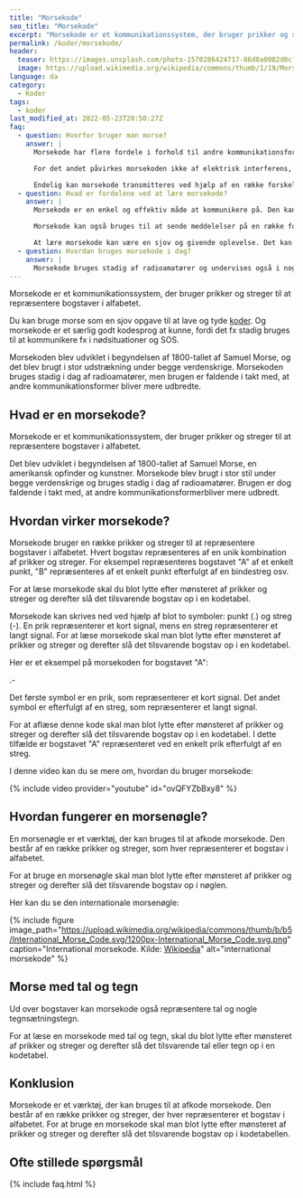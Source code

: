 ```yaml
---
title: "Morsekode"
seo_title: "Morsekode"
excerpt: "Morsekode er et kommunikationssystem, der bruger prikker og streger til at repræsentere bogstaver i alfabetet."
permalink: /koder/morsekode/
header:
  teaser: https://images.unsplash.com/photo-1570286424717-86d8a0082d0c?ixlib=rb-1.2.1&ixid=MnwxMjA3fDB8MHxwaG90by1wYWdlfHx8fGVufDB8fHx8&auto=format&fit=crop&h=300&w=400&q=10
  image: https://upload.wikimedia.org/wikipedia/commons/thumb/1/19/Morse-code-tree.svg/1280px-Morse-code-tree.svg.png
language: da
category:
  - Koder
tags:
  - koder
last_modified_at: 2022-05-23T20:50:27Z
faq:
  - question: Hvorfor bruger man morse?
    answer: |
      Morsekode har flere fordele i forhold til andre kommunikationsformer. For det første kan den kan transmitteres ved hjælp af blot to symboler (et punkt og en streg), hvilket gør det let at transmittere med simpelt udstyr.

      For det andet påvirkes morsekoden ikke af elektrisk interferens, hvilket gør den ideel til brug i vanskelige miljøer.

      Endelig kan morsekode transmitteres ved hjælp af en række forskellige metoder (fx lys, lyd eller elektricitet), hvilket gør den til alsidig metode til at transmittere kodeord over lange afstande.
  - question: Hvad er fordelene ved at lære morsekode?
    answer: |
      Morsekode er en enkel og effektiv måde at kommunikere på. Den kan bruges i en række forskellige situationer, herunder i nødsituationer, hvor andre kommunikationsformer er ikke tilgængelige.

      Morsekode kan også bruges til at sende meddelelser på en række forskellige måder, herunder via radio, telegraf og endda med håndsignaler.

      At lære morsekode kan være en sjov og givende oplevelse. Det kan også være en nyttig færdighed at have i din værktøjskasse.
  - question: Hvordan bruges morsekode i dag?
    answer: |
      Morsekode bruges stadig af radioamatører og undervises også i nogle skoler som en måde at lære om kommunikationssystemer på. Brugen er dog faldende i takt med, at andre kommunikationsformer bliver mere udbredte.
---
```


Morsekode er et kommunikationssystem, der bruger prikker og streger til at repræsentere bogstaver i alfabetet.

Du kan bruge morse som en sjov opgave til at lave og tyde [koder](/koder/). Og morsekode er et særlig godt kodesprog at kunne, fordi det fx stadig bruges til at kommunikere fx i nødsituationer og SOS.

Morsekoden blev udviklet i begyndelsen af 1800-tallet af Samuel Morse, og det blev brugt i stor udstrækning under begge verdenskrige. Morsekoden bruges stadig i dag af radioamatører, men brugen er faldende i takt med, at andre kommunikationsformer bliver mere udbredte.

## Hvad er en morsekode?

Morsekode er et kommunikationssystem, der bruger prikker og streger til at repræsentere bogstaver i alfabetet.

Det blev udviklet i begyndelsen af 1800-tallet af Samuel Morse, en amerikansk opfinder og kunstner. Morsekode blev brugt i stor stil under begge verdenskrige og bruges stadig i dag af radioamatører. Brugen er dog faldende i takt med, at andre kommunikationsformerbliver mere udbredt.

## Hvordan virker morsekode?

Morsekode bruger en række prikker og streger til at repræsentere bogstaver i alfabetet. Hvert bogstav repræsenteres af en unik kombination af prikker og streger. For eksempel repræsenteres bogstavet "A" af et enkelt punkt, "B" repræsenteres af et enkelt punkt efterfulgt af en bindestreg osv.

For at læse morsekode skal du blot lytte efter mønsteret af prikker og streger og derefter slå det tilsvarende bogstav op i en kodetabel.

Morsekode kan skrives ned ved hjælp af blot to symboler: punkt (.) og streg (-). En prik repræsenterer et kort signal, mens en streg repræsenterer et langt signal. For at læse morsekode skal man blot lytte efter mønsteret af prikker og streger og derefter slå det tilsvarende bogstav op i en kodetabel.

Her er et eksempel på morsekoden for bogstavet "A":

 .-

Det første symbol er en prik, som repræsenterer et kort signal. Det andet symbol er efterfulgt af en streg, som repræsenterer et langt signal.

For at aflæse denne kode skal man blot lytte efter mønsteret af prikker og streger og derefter slå det tilsvarende bogstav op i en kodetabel. I dette tilfælde er bogstavet "A" repræsenteret ved en enkelt prik efterfulgt af en streg.

I denne video kan du se mere om, hvordan du bruger morsekode:

{% include video provider="youtube" id="ovQFYZbBxy8" %}

## Hvordan fungerer en morsenøgle?

En morsenøgle er et værktøj, der kan bruges til at afkode morsekode. Den består af en række prikker og streger, som hver repræsenterer et bogstav i alfabetet.

For at bruge en morsenøgle skal man blot lytte efter mønsteret af prikker og streger og derefter slå det tilsvarende bogstav op i nøglen.

Her kan du se den internationale morsenøgle:

{% include figure image_path="https://upload.wikimedia.org/wikipedia/commons/thumb/b/b5/International_Morse_Code.svg/1200px-International_Morse_Code.svg.png" caption="International morsekode. Kilde: [Wikipedia](https://en.wikipedia.org/wiki/Morse_code)" alt="international morsekode" %}

## Morse med tal og tegn

Ud over bogstaver kan morsekode også repræsentere tal og nogle tegnsætningstegn.

For at læse en morsekode med tal og tegn, skal du blot lytte efter mønsteret af prikker og streger og derefter slå det tilsvarende tal eller tegn op i en kodetabel.

## Konklusion

Morsekode er et værktøj, der kan bruges til at afkode morsekode. Den består af en række prikker og streger, der hver repræsenterer et bogstav i alfabetet. For at bruge en morsekode skal man blot lytte efter mønsteret af prikker og streger og derefter slå det tilsvarende bogstav op i kodetabellen.

## Ofte stillede spørgsmål

{% include faq.html %}
